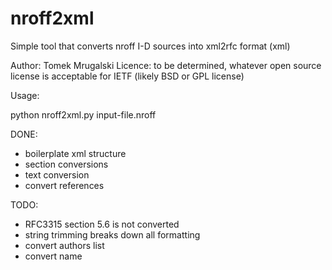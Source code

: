 nroff2xml
=========

Simple tool that converts nroff I-D sources into xml2rfc format (xml)

Author: Tomek Mrugalski
Licence: to be determined, whatever open source license is acceptable
         for IETF (likely BSD or GPL license)

Usage:

python nroff2xml.py input-file.nroff

DONE:
- boilerplate xml structure
- section conversions
- text conversion
- convert references

TODO:
- RFC3315 section 5.6 is not converted
- string trimming breaks down all formatting
- convert authors list
- convert name
